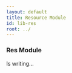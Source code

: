 ```yaml
---
layout: default
title: Resource Module
id: lib-res
root: ../
---
```


### Res Module

Is writing...